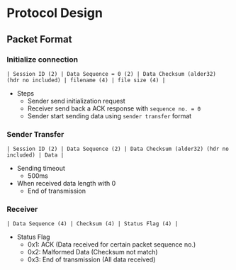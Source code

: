 # Protocol Design
## Packet Format

### Initialize connection
```
| Session ID (2) | Data Sequence = 0 (2) | Data Checksum (alder32) (hdr no included) | filename (4) | file size (4) |
```

- Steps
    - Sender send initialization request
    - Receiver send back a ACK response with `sequence no. = 0`
    - Sender start sending data using `sender transfer` format

### Sender Transfer
```
| Session ID (2) | Data Sequence (2) | Data Checksum (alder32) (hdr no included) | Data |
```

- Sending timeout
    - 500ms
- When received data length with 0
    - End of transmission

### Receiver

```
| Data Sequence (4) | Checksum (4) | Status Flag (4) |
```
- Status Flag
    - 0x1: ACK (Data received for certain packet sequence no.)
    - 0x2: Malformed Data (Checksum not match)
    - 0x3: End of transmission (All data received)
